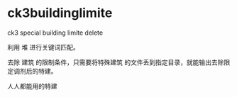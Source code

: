 # ck3buildinglimite
ck3 special building limite delete

利用 堆 进行关键词匹配。  

去除 建筑 的限制条件，只需要将特殊建筑 的文件丢到指定目录，就能输出去除限定调剂后的特建。  

人人都能用的特建








